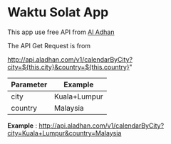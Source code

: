 # Waktu Solat App

This app use free API from <a href = 'https://aladhan.com/prayer-times-api'>Al Adhan</a> 



The API Get Request is from 

http://api.aladhan.com/v1/calendarByCity?city=${this.city}&country=${this.country}"



| Parameter | Example      |
| --------- | ------------ |
| city      | Kuala+Lumpur |
| country   | Malaysia     |

**Example** : http://api.aladhan.com/v1/calendarByCity?city=Kuala+Lumpur&country=Malaysia





